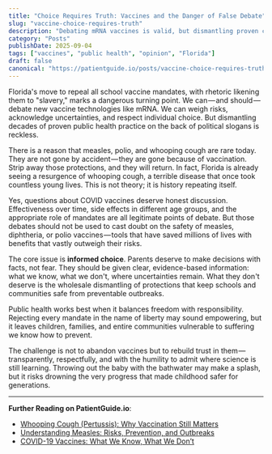 ```yaml
---
title: "Choice Requires Truth: Vaccines and the Danger of False Debate"
slug: "vaccine-choice-requires-truth"
description: "Debating mRNA vaccines is valid, but dismantling proven childhood protections against measles, polio, and whooping cough is reckless."
category: "Posts"
publishDate: 2025-09-04
tags: ["vaccines", "public health", "opinion", "Florida"]
draft: false
canonical: "https://patientguide.io/posts/vaccine-choice-requires-truth"
---
```


Florida's move to repeal all school vaccine mandates, with rhetoric likening them to "slavery," marks a dangerous turning point. We can — and should — debate new vaccine technologies like mRNA. We can weigh risks, acknowledge uncertainties, and respect individual choice. But dismantling decades of proven public health practice on the back of political slogans is reckless.  

There is a reason that measles, polio, and whooping cough are rare today. They are not gone by accident — they are gone because of vaccination. Strip away those protections, and they will return. In fact, Florida is already seeing a resurgence of whooping cough, a terrible disease that once took countless young lives. This is not theory; it is history repeating itself.  

Yes, questions about COVID vaccines deserve honest discussion. Effectiveness over time, side effects in different age groups, and the appropriate role of mandates are all legitimate points of debate. But those debates should not be used to cast doubt on the safety of measles, diphtheria, or polio vaccines — tools that have saved millions of lives with benefits that vastly outweigh their risks.  

The core issue is **informed choice**. Parents deserve to make decisions with facts, not fear. They should be given clear, evidence-based information: what we know, what we don't, where uncertainties remain. What they don't deserve is the wholesale dismantling of protections that keep schools and communities safe from preventable outbreaks.  

Public health works best when it balances freedom with responsibility. Rejecting every mandate in the name of liberty may sound empowering, but it leaves children, families, and entire communities vulnerable to suffering we know how to prevent.  

The challenge is not to abandon vaccines but to rebuild trust in them — transparently, respectfully, and with the humility to admit where science is still learning. Throwing out the baby with the bathwater may make a splash, but it risks drowning the very progress that made childhood safer for generations.  

---

**Further Reading on PatientGuide.io**:  
- [Whooping Cough (Pertussis): Why Vaccination Still Matters](/guides/whooping-cough)  
- [Understanding Measles: Risks, Prevention, and Outbreaks](/guides/measles)  
- [COVID-19 Vaccines: What We Know, What We Don’t](/guides/covid-19-vaccines)  
